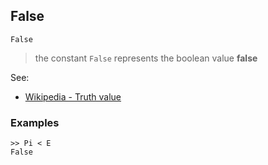 ## False

```
False
```

> the constant `False` represents the boolean value **false**

See:  
* [Wikipedia - Truth value](http://en.wikipedia.org/wiki/Truth_value)  

### Examples

```
>> Pi < E
False
```